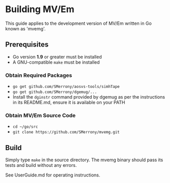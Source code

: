 # Building MV/Em

This guide applies to the development version of MV/Em written in Go known as 'mvemg'.

## Prerequisites

* Go version **1.9** or greater must be installed
* A GNU-compatible `make` must be installed

### Obtain Required Packages

* `go get github.com/SMerrony/aosvs-tools/simhTape`
* `go get github.com/SMerrony/dgemug/...`
* Install the `dginstr` command provided by dgemug as per the instructions in its README.md, ensure it is available on your PATH

### Obtain MV/Em Source Code

* `cd ~/go/src`
* `git clone https://github.com/SMerrony/mvemg.git`

## Build

Simply type `make` in the source directory.  The mvemg binary should pass its tests and build without any errors.

See UserGuide.md for operating instructions.
